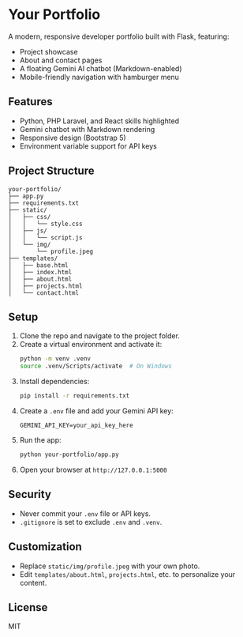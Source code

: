 # Your Portfolio

A modern, responsive developer portfolio built with Flask, featuring:
- Project showcase
- About and contact pages
- A floating Gemini AI chatbot (Markdown-enabled)
- Mobile-friendly navigation with hamburger menu

## Features
- Python, PHP Laravel, and React skills highlighted
- Gemini chatbot with Markdown rendering
- Responsive design (Bootstrap 5)
- Environment variable support for API keys

## Project Structure
```
your-portfolio/
├── app.py
├── requirements.txt
├── static/
│   ├── css/
│   │   └── style.css
│   ├── js/
│   │   └── script.js
│   └── img/
│       └── profile.jpeg
├── templates/
│   ├── base.html
│   ├── index.html
│   ├── about.html
│   ├── projects.html
│   └── contact.html
```

## Setup
1. Clone the repo and navigate to the project folder.
2. Create a virtual environment and activate it:
   ```sh
   python -m venv .venv
   source .venv/Scripts/activate  # On Windows
   ```
3. Install dependencies:
   ```sh
   pip install -r requirements.txt
   ```
4. Create a `.env` file and add your Gemini API key:
   ```env
   GEMINI_API_KEY=your_api_key_here
   ```
5. Run the app:
   ```sh
   python your-portfolio/app.py
   ```
6. Open your browser at `http://127.0.0.1:5000`

## Security
- Never commit your `.env` file or API keys.
- `.gitignore` is set to exclude `.env` and `.venv`.

## Customization
- Replace `static/img/profile.jpeg` with your own photo.
- Edit `templates/about.html`, `projects.html`, etc. to personalize your content.

## License
MIT
